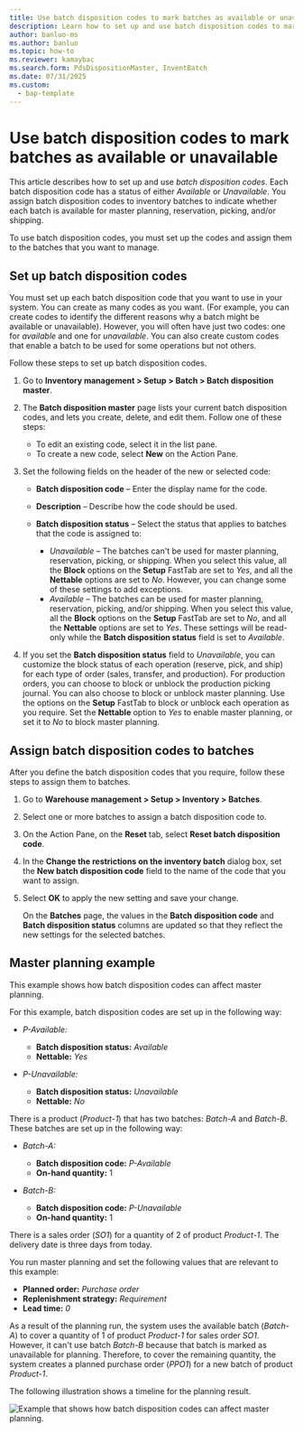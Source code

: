 ```yaml
---
title: Use batch disposition codes to mark batches as available or unavailable
description: Learn how to set up and use batch disposition codes to mark batches as available or unavailable for use in master planning, reservation, picking, and/or shipping.
author: banluo-ms
ms.author: banluo
ms.topic: how-to
ms.reviewer: kamaybac
ms.search.form: PdsDispositionMaster, InventBatch
ms.date: 07/31/2025
ms.custom:
  - bap-template
---
```


# Use batch disposition codes to mark batches as available or unavailable

This article describes how to set up and use *batch disposition codes*. Each batch disposition code has a status of either *Available* or *Unavailable*. You assign batch disposition codes to inventory batches to indicate whether each batch is available for master planning, reservation, picking, and/or shipping.

To use batch disposition codes, you must set up the codes and assign them to the batches that you want to manage.

## Set up batch disposition codes

You must set up each batch disposition code that you want to use in your system. You can create as many codes as you want. (For example, you can create codes to identify the different reasons why a batch might be available or unavailable). However, you will often have just two codes: one for *available* and one for *unavailable*. You can also create custom codes that enable a batch to be used for some operations but not others.

Follow these steps to set up batch disposition codes.

1. Go to **Inventory management \> Setup \> Batch \> Batch disposition master**.
1. The **Batch disposition master** page lists your current batch disposition codes, and lets you create, delete, and edit them. Follow one of these steps:

    - To edit an existing code, select it in the list pane.
    - To create a new code, select **New** on the Action Pane.

1. Set the following fields on the header of the new or selected code:

    - **Batch disposition code** – Enter the display name for the code.
    - **Description** – Describe how the code should be used.
    - **Batch disposition status** – Select the status that applies to batches that the code is assigned to:

        - *Unavailable* – The batches can't be used for master planning, reservation, picking, or shipping. When you select this value, all the **Block** options on the **Setup** FastTab are set to *Yes*, and all the **Nettable** options are set to *No*. However, you can change some of these settings to add exceptions.
        - *Available* – The batches can be used for master planning, reservation, picking, and/or shipping. When you select this value, all the **Block** options on the **Setup** FastTab are set to *No*, and all the **Nettable** options are set to *Yes*. These settings will be read-only while the **Batch disposition status** field is set to *Available*.

1. If you set the **Batch disposition status** field to *Unavailable*, you can customize the block status of each operation (reserve, pick, and ship) for each type of order (sales, transfer, and production). For production orders, you can choose to block or unblock the production picking journal. You can also choose to block or unblock master planning. Use the options on the **Setup** FastTab to block or unblock each operation as you require. Set the **Nettable** option to *Yes* to enable master planning, or set it to *No* to block master planning.

## Assign batch disposition codes to batches

After you define the batch disposition codes that you require, follow these steps to assign them to batches.

1. Go to **Warehouse management \> Setup \> Inventory \> Batches**.
1. Select one or more batches to assign a batch disposition code to.
1. On the Action Pane, on the **Reset** tab, select **Reset batch disposition code**.
1. In the **Change the restrictions on the inventory batch** dialog box, set the **New batch disposition code** field to the name of the code that you want to assign.
1. Select **OK** to apply the new setting and save your change.

    On the **Batches** page, the values in the **Batch disposition code** and **Batch disposition status** columns are updated so that they reflect the new settings for the selected batches.

## Master planning example

This example shows how batch disposition codes can affect master planning.

For this example, batch disposition codes are set up in the following way:

- *P-Available:*

    - **Batch disposition status:** *Available*
    - **Nettable:** *Yes*

- *P-Unavailable:*

    - **Batch disposition status:** *Unavailable*
    - **Nettable:** *No*

There is a product (*Product-1*) that has two batches: *Batch-A* and *Batch-B*. These batches are set up in the following way:

- *Batch-A:*

    - **Batch disposition code:** *P-Available*
    - **On-hand quantity:** 1

- *Batch-B:*

    - **Batch disposition code:** *P-Unavailable*
    - **On-hand quantity:** 1

There is a sales order (*SO1*) for a quantity of 2 of product *Product-1*. The delivery date is three days from today.

You run master planning and set the following values that are relevant to this example:

- **Planned order:** *Purchase order*
- **Replenishment strategy:** *Requirement*
- **Lead time:** *0*

As a result of the planning run, the system uses the available batch (*Batch-A*) to cover a quantity of 1 of product *Product-1* for sales order *SO1*. However, it can't use batch *Batch-B* because that batch is marked as unavailable for planning. Therefore, to cover the remaining quantity, the system creates a planned purchase order (*PPO1*) for a new batch of product *Product-1*.

The following illustration shows a timeline for the planning result.

![Example that shows how batch disposition codes can affect master planning.](media/batch-codes-planning-example.png "Example that shows how batch disposition codes can affect master planning")
